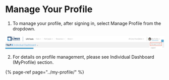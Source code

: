 # Manage Your Profile

1. To manage your profile, after signing in, select Manage Profile from the dropdown.

![](../.gitbook/assets/manageprofile.png)

2. For details on profile management, please see Individual Dashboard \(MyProfile\) section. 

{% page-ref page="../my-profile/" %}





